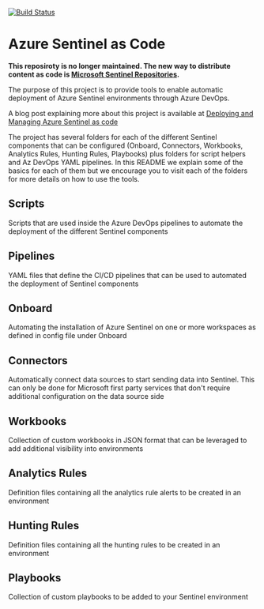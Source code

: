 [![Build Status](https://soricloud.visualstudio.com/SentinelAsCode/_apis/build/status/scriptsCI?branchName=master)](https://soricloud.visualstudio.com/SentinelAsCode/_build/latest?definitionId=23&branchName=master)

# Azure Sentinel as Code

**This reposiroty is no longer maintained. The new way to distribute content as code is [Microsoft Sentinel Repositories](https://docs.microsoft.com/en-us/azure/sentinel/ci-cd?tabs=github).**

The purpose of this project is to provide tools to enable automatic deployment of Azure Sentinel environments through Azure DevOps.

A blog post explaining more about this project is available at [Deploying and Managing Azure Sentinel as code](https://techcommunity.microsoft.com/t5/azure-sentinel/deploying-and-managing-azure-sentinel-as-code/ba-p/1131928)

The project has several folders for each of the different Sentinel components that can be configured (Onboard, Connectors, Workbooks, Analytics Rules, Hunting Rules, Playbooks) plus folders for script helpers and Az DevOps YAML pipelines. In this README we explain some of the basics for each of them but we encourage you to visit each of the folders for more details on how to use the tools.

## Scripts

Scripts that are used inside the Azure DevOps pipelines to automate the deployment of the different Sentinel components

## Pipelines

YAML files that define the CI/CD pipelines that can be used to automated the deployment of Sentinel components

## Onboard

Automating the installation of Azure Sentinel on one or more workspaces as defined in config file under Onboard

## Connectors

Automatically connect data sources to start sending data into Sentinel. This can only be done for Microsoft first party services that don't require additional configuration on the data source side

## Workbooks

Collection of custom workbooks in JSON format that can be leveraged to add additional visibility into environments

## Analytics Rules

Definition files containing all the analytics rule alerts to be created in an environment

## Hunting Rules

Definition files containing all the hunting rules to be created in an environment

## Playbooks

Collection of custom playbooks to be added to your Sentinel environment

